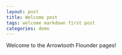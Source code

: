```yaml
---
layout: post
title: Welcome post
tags: welcome markdown first post
categories: demo
---
```


Welcome to the Arrowtooth Flounder pages!
